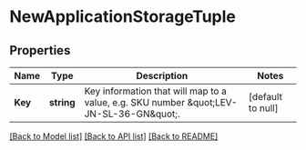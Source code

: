 # NewApplicationStorageTuple

## Properties
Name | Type | Description | Notes
------------ | ------------- | ------------- | -------------
**Key** | **string** | Key information that will map to a value, e.g. SKU number \&quot;LEV-JN-SL-36-GN\&quot;. | [default to null]

[[Back to Model list]](../README.md#documentation-for-models) [[Back to API list]](../README.md#documentation-for-api-endpoints) [[Back to README]](../README.md)


